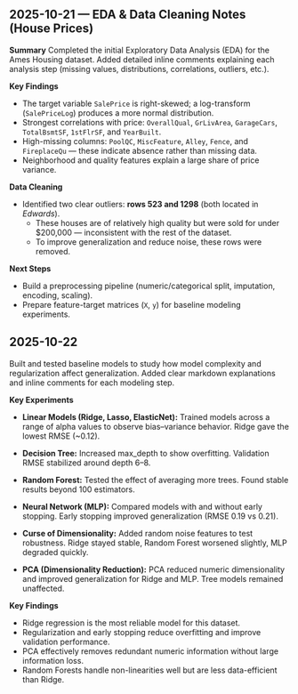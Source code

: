 ## 2025-10-21 — EDA & Data Cleaning Notes (House Prices)

**Summary**
Completed the initial Exploratory Data Analysis (EDA) for the Ames Housing dataset.
Added detailed inline comments explaining each analysis step (missing values, distributions, correlations, outliers, etc.).

**Key Findings**
- The target variable `SalePrice` is right-skewed; a log-transform (`SalePriceLog`) produces a more normal distribution.
- Strongest correlations with price: `OverallQual`, `GrLivArea`, `GarageCars`, `TotalBsmtSF`, `1stFlrSF`, and `YearBuilt`.
- High-missing columns: `PoolQC`, `MiscFeature`, `Alley`, `Fence`, and `FireplaceQu` — these indicate absence rather than missing data.
- Neighborhood and quality features explain a large share of price variance.

**Data Cleaning**
- Identified two clear outliers: **rows 523 and 1298** (both located in *Edwards*).
  - These houses are of relatively high quality but were sold for under \$200,000 — inconsistent with the rest of the dataset.
  - To improve generalization and reduce noise, these rows were removed.

**Next Steps**
- Build a preprocessing pipeline (numeric/categorical split, imputation, encoding, scaling).
- Prepare feature-target matrices (`X`, `y`) for baseline modeling experiments.

## 2025-10-22
Built and tested baseline models to study how model complexity and regularization affect generalization.
Added clear markdown explanations and inline comments for each modeling step.

**Key Experiments**

  - **Linear Models (Ridge, Lasso, ElasticNet):**
  Trained models across a range of alpha values to observe bias–variance behavior. Ridge gave the lowest RMSE (~0.12).

  - **Decision Tree:**
  Increased max_depth to show overfitting. Validation RMSE stabilized around depth 6–8.

  - **Random Forest:**
  Tested the effect of averaging more trees. Found stable results beyond 100 estimators.

  - **Neural Network (MLP):**
  Compared models with and without early stopping. Early stopping improved generalization (RMSE 0.19 vs 0.21).

  - **Curse of Dimensionality:**
  Added random noise features to test robustness. Ridge stayed stable, Random Forest worsened slightly, MLP degraded quickly.

  - **PCA (Dimensionality Reduction):**
  PCA reduced numeric dimensionality and improved generalization for Ridge and MLP. Tree models remained unaffected.

**Key Findings**

- Ridge regression is the most reliable model for this dataset.
- Regularization and early stopping reduce overfitting and improve validation performance.
- PCA effectively removes redundant numeric information without large information loss.
- Random Forests handle non-linearities well but are less data-efficient than Ridge.